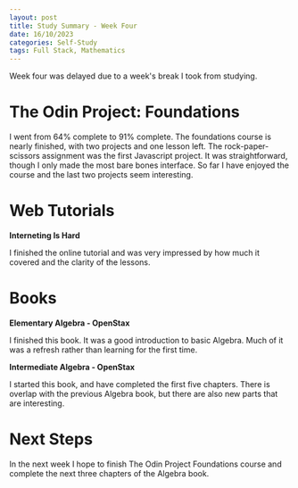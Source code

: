 ```yaml
---
layout: post
title: Study Summary - Week Four
date: 16/10/2023
categories: Self-Study
tags: Full Stack, Mathematics
---
```


Week four was delayed due to a week's break I took from studying.

# The Odin Project: Foundations

I went from 64% complete to 91% complete. The foundations course is nearly finished, with two projects and one lesson left. The rock-paper-scissors assignment was the first Javascript project. It was straightforward, though I only made the most bare bones interface. So far I have enjoyed the course and the last two projects seem interesting.

# Web Tutorials

**Interneting Is Hard**

I finished the online tutorial and was very impressed by how much it covered and the clarity of the lessons.

# Books

**Elementary Algebra - OpenStax**

I finished this book. It was a good introduction to basic Algebra. Much of it was a refresh rather than learning for the first time.

**Intermediate Algebra - OpenStax**

I started this book, and have completed the first five chapters. There is overlap with the previous Algebra book, but there are also new parts that are interesting.

# Next Steps

In the next week I hope to finish The Odin Project Foundations course and complete the next three chapters of the Algebra book.